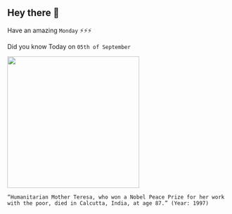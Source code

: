 ## Hey there 👋
Have an amazing `Monday` ⚡⚡⚡

Did you know Today on `05th of September`
 
 [<img src="https://upload.wikimedia.org/wikipedia/commons/thumb/a/aa/President_Ronald_Reagan_presents_Mother_Teresa_with_the_Medal_of_Freedom_at_a_White_House_Ceremony_in_the_Rose_Garden.jpg/1920px-President_Ronald_Reagan_presents_Mother_Teresa_with_the_Medal_of_Freedom_at_a_White_House_Ceremony_in_the_Rose_Garden.jpg" width="300" />](https://en.wikipedia.org/wiki/Mother_Teresa) 
 ```
“Humanitarian Mother Teresa, who won a Nobel Peace Prize for her work with the poor, died in Calcutta, India, at age 87.” (Year: 1997)
```
